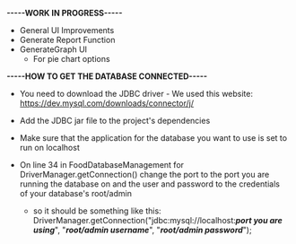**-----WORK IN PROGRESS-----**
- General UI Improvements
- Generate Report Function
- GenerateGraph UI
    - For pie chart options
 
**-----HOW TO GET THE DATABASE CONNECTED-----**
- You need to download the JDBC driver
      - We used this website: https://dev.mysql.com/downloads/connector/j/
- Add the JDBC jar file to the project's dependencies
- Make sure that the application for the database you want to use is set to run on localhost
- On line 34 in FoodDatabaseManagement for DriverManager.getConnection() change the port to the port you are running the database on and the user and password to the credentials of your database's root/admin

    - so it should be something like this: DriverManager.getConnection("jdbc:mysql://localhost:***port you are using***", "***root/admin username***", "***root/admin password***");
